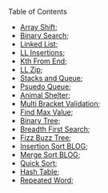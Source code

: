 Table of Contents

- [Array Shift](src/main/resources/arrayShift.md);
- [Binary Search](src/main/resources/binarySearch.md);
- [Linked List](src/main/resources/READMElinkedlist.md); 
- [LL Insertions](src/main/resources/llInsertions.md); 
- [Kth From End](src/main/resources/kthFromEnd.md);
- [LL Zip](src/main/resources/llZip.md);
- [Stacks and Queue](src/main/resources/READMEstacksandqueues.md);
- [Psuedo Queue](src/main/resources/pseudoQueue.md);
- [Animal Shelter](src/main/resources/animalShelter.md);
- [Multi Bracket Validation](src/main/resources/multiBracketValidation.md);
- [Find Max Value](src/main/resources/maxvalue.md);
- [Binary Tree](src/main/resources/tree.README.md);
- [Breadth First Search](src/main/resources/breadthFirst.md);
- [Fizz Buzz Tree](src/main/resources/fizzbuzz.md);
- [Insertion Sort BLOG](src/main/resources/insertionSortBLOG.md);
- [Merge Sort BLOG](src/main/resources/merge-sortBLOG.md);
- [Quick Sort](src/main/resources/quickSortBLOG.md);
- [Hash Table](src/main/resources/hashtable.md);
- [Repeated Word](src/main/resources/repeatedword.md);
